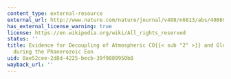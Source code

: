```yaml
---
content_type: external-resource
external_url: http://www.nature.com/nature/journal/v408/n6813/abs/408698a0.html
has_external_license_warning: true
license: https://en.wikipedia.org/wiki/All_rights_reserved
status: ''
title: Evidence for Decoupling of Atmospheric CO{{< sub "2" >}} and Global Climate
  during the Phanerozoic Eon
uid: 8ae52cee-2d8d-4225-becb-39f9889950b8
wayback_url: ''
---
```


